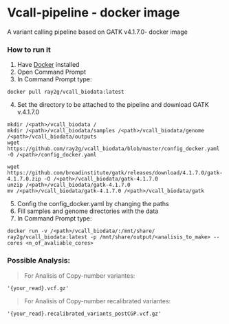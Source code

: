 # Vcall-pipeline - docker image
A variant calling pipeline based on GATK v4.1.7.0- docker image 


### How to run it
1. Have [Docker](https://www.docker.com/get-started) installed
2. Open Command Prompt
3. In Command Prompt type: 

```
docker pull ray2g/vcall_biodata:latest
```
4. Set the directory to be attached to the pipeline and download GATK v.4.1.7.0

```
mkdir /<path>/vcall_biodata /
mkdir /<path>/vcall_biodata/samples /<path>/vcall_biodata/genome /<path>/vcall_biodata/outputs 
wget https://github.com/ray2g/vcall_biodata/blob/master/config_docker.yaml -O /<path>/config_docker.yaml
```
```
wget https://github.com/broadinstitute/gatk/releases/download/4.1.7.0/gatk-4.1.7.0.zip -O /<path>/vcall_biodata/gatk-4.1.7.0 
unzip /<path>/vcall_biodata/gatk-4.1.7.0 
mv /<path>/vcall_biodata/gatk-4.1.7.0 /<path>/vcall_biodata/gatk
```

5. Config the config_docker.yaml by changing the paths
6. Fill samples and genome directories with the data 
7. In Command Prompt type:

```
docker run -v /<path>/vcall_biodata/:/mnt/share/ ray2g/vcall_biodata:latest -p /mnt/share/output/<analisis_to_make> --cores <n_of_avaliable_cores>
```
### Possible Analysis:

> For Analisis of Copy-number variantes:
```
'{your_read}.vcf.gz'
```
> For Analisis of Copy-number recalibrated variantes:
```
'{your_read}.recalibrated_variants_postCGP.vcf.gz'
```
